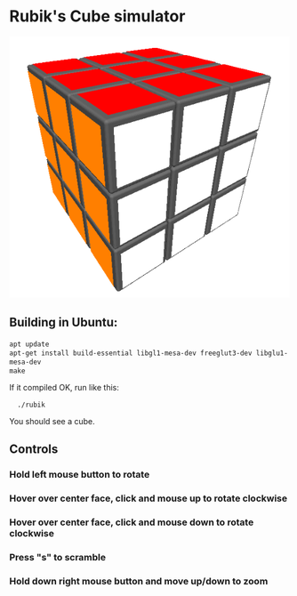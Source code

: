 # Rubik's Cube simulator
![image](https://raw.githubusercontent.com/michaelusner/rubiks-cube/master/screenshot.png)
## Building in Ubuntu:
  ```
  apt update
  apt-get install build-essential libgl1-mesa-dev freeglut3-dev libglu1-mesa-dev
  make
  ```
If it compiled OK, run like this:
```
  ./rubik
```
You should see a cube.

## Controls
   ### Hold left mouse button to rotate
   ### Hover over center face, click and mouse up to rotate clockwise
   ### Hover over center face, click and mouse down to rotate clockwise
   ### Press "s" to scramble
   ### Hold down right mouse button and move up/down to zoom
